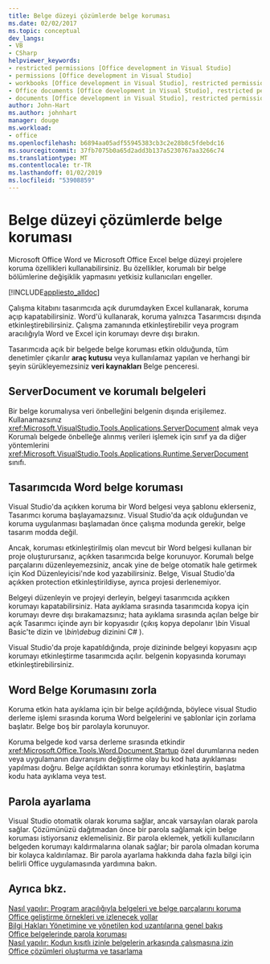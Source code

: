 ```yaml
---
title: Belge düzeyi çözümlerde belge koruması
ms.date: 02/02/2017
ms.topic: conceptual
dev_langs:
- VB
- CSharp
helpviewer_keywords:
- restricted permissions [Office development in Visual Studio]
- permissions [Office development in Visual Studio]
- workbooks [Office development in Visual Studio], restricted permissions
- Office documents [Office development in Visual Studio], restricted permissions
- documents [Office development in Visual Studio], restricted permissions
author: John-Hart
ms.author: johnhart
manager: douge
ms.workload:
- office
ms.openlocfilehash: b6894aa05adf55945383cb3c2e28b8c5fdebdc16
ms.sourcegitcommit: 37fb7075b0a65d2add3b137a5230767aa3266c74
ms.translationtype: MT
ms.contentlocale: tr-TR
ms.lasthandoff: 01/02/2019
ms.locfileid: "53908859"
---
```

# <a name="document-protection-in-document-level-solutions"></a>Belge düzeyi çözümlerde belge koruması
  Microsoft Office Word ve Microsoft Office Excel belge düzeyi projelere koruma özellikleri kullanabilirsiniz. Bu özellikler, korumalı bir belge bölümlerine değişiklik yapmasını yetkisiz kullanıcıları engeller.  
  
 [!INCLUDE[appliesto_alldoc](../vsto/includes/appliesto-alldoc-md.md)]  
  
 Çalışma kitabını tasarımcıda açık durumdayken Excel kullanarak, koruma açıp kapatabilirsiniz. Word'ü kullanarak, koruma yalnızca Tasarımcısı dışında etkinleştirebilirsiniz. Çalışma zamanında etkinleştirebilir veya program aracılığıyla Word ve Excel için korumayı devre dışı bırakın.  
  
 Tasarımcıda açık bir belgede belge koruması etkin olduğunda, tüm denetimler çıkarılır **araç kutusu** veya kullanılamaz yapılan ve herhangi bir şeyin sürükleyemezsiniz **veri kaynakları** Belge penceresi.  
  
## <a name="serverdocument-and-protected-documents"></a>ServerDocument ve korumalı belgeleri  
 Bir belge korumalıysa veri önbelleğini belgenin dışında erişilemez. Kullanamazsınız <xref:Microsoft.VisualStudio.Tools.Applications.ServerDocument> almak veya Korumalı belgede önbelleğe alınmış verileri işlemek için sınıf ya da diğer yöntemlerini <xref:Microsoft.VisualStudio.Tools.Applications.Runtime.ServerDocument> sınıfı.  
  
## <a name="word-document-protection-in-the-designer"></a>Tasarımcıda Word belge koruması  
 Visual Studio'da açıkken koruma bir Word belgesi veya şablonu eklerseniz, Tasarımcı koruma başlayamazsınız. Visual Studio'da açık olduğundan ve koruma uygulanması başlamadan önce çalışma modunda gerekir, belge tasarım modda değil.  
  
 Ancak, koruması etkinleştirilmiş olan mevcut bir Word belgesi kullanan bir proje oluşturursanız, açıkken tasarımcıda belge korunuyor. Korumalı belge parçalarını düzenleyemezsiniz, ancak yine de belge otomatik hale getirmek için Kod Düzenleyicisi'nde kod yazabilirsiniz. Belge, Visual Studio'da açıkken protection etkinleştirildiyse, ayrıca projesi derlenemiyor.  
  
 Belgeyi düzenleyin ve projeyi derleyin, belgeyi tasarımcıda açıkken korumayı kapatabilirsiniz. Hata ayıklama sırasında tasarımcıda kopya için korumayı devre dışı bırakamazsınız; hata ayıklama sırasında açılan belge bir açık Tasarımcı içinde ayrı bir kopyasıdır (çıkış kopya depolanır *\bin* Visual Basic'te dizin ve *\bin\debug* dizinini C# ).  
  
 Visual Studio'da proje kapatıldığında, proje dizininde belgeyi kopyasını açıp korumayı etkinleştirme tasarımcıda açılır. belgenin kopyasında korumayı etkinleştirebilirsiniz.  
  
## <a name="enforce-word-document-protection-on-build"></a>Word Belge Korumasını zorla  
 Koruma etkin hata ayıklama için bir belge açıldığında, böylece visual Studio derleme işlemi sırasında koruma Word belgelerini ve şablonlar için zorlama başlatır. Belge boş bir parolayla korunuyor.  
  
 Koruma belgede kod varsa derleme sırasında etkindir <xref:Microsoft.Office.Tools.Word.Document.Startup> özel durumlarına neden veya uygulamanın davranışını değiştirme olay bu kod hata ayıklaması yapılması doğru. Belge açıldıktan sonra korumayı etkinleştirin, başlatma kodu hata ayıklama veya test.  
  
## <a name="setting-the-password"></a>Parola ayarlama  
 Visual Studio otomatik olarak koruma sağlar, ancak varsayılan olarak parola sağlar. Çözümünüzü dağıtmadan önce bir parola sağlamak için belge koruması istiyorsanız eklemelisiniz. Bir parola eklemek, yetkili kullanıcıların belgeden korumayı kaldırmalarına olanak sağlar; bir parola olmadan koruma bir kolayca kaldırılamaz. Bir parola ayarlama hakkında daha fazla bilgi için belirli Office uygulamasında yardımına bakın.  
  
## <a name="see-also"></a>Ayrıca bkz.  
 [Nasıl yapılır: Program aracılığıyla belgeleri ve belge parçalarını koruma](../vsto/how-to-programmatically-protect-documents-and-parts-of-documents.md)   
 [Office geliştirme örnekleri ve izlenecek yollar](../vsto/office-development-samples-and-walkthroughs.md)   
 [Bilgi Hakları Yönetimine ve yönetilen kod uzantılarına genel bakış](../vsto/information-rights-management-and-managed-code-extensions-overview.md)   
 [Office belgelerinde parola koruması](../vsto/password-protection-on-office-documents.md)   
 [Nasıl yapılır: Kodun kısıtlı izinle belgelerin arkasında çalışmasına izin](../vsto/how-to-permit-code-to-run-behind-documents-with-restricted-permissions.md)   
 [Office çözümleri oluşturma ve tasarlama](../vsto/designing-and-creating-office-solutions.md)  
